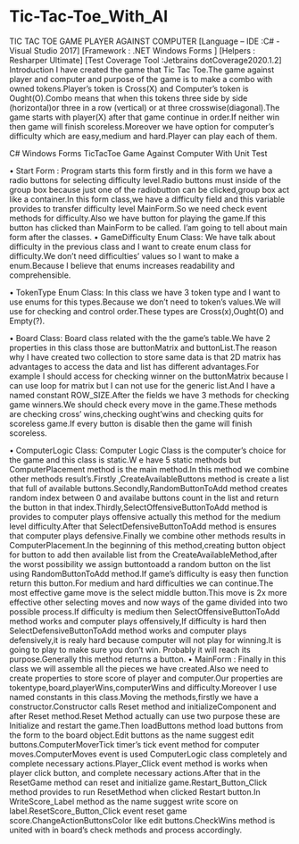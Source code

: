 # Tic-Tac-Toe_With_AI

TIC TAC TOE GAME PLAYER AGAINST COMPUTER
[Language – IDE :C# - Visual Studio 2017]
[Framework : .NET Windows Forms ]
[Helpers : Resharper Ultimate]
[Test Coverage Tool :Jetbrains dotCoverage2020.1.2]
Introduction
I have created the game that Tic Tac Toe.The game against player and computer and purpose of the game is to make a combo with owned tokens.Player’s token is Cross(X) and Computer’s token is Ought(O).Combo means that when this tokens three side by side (horizontal)or three in a row (vertical) or at three crosswise(diagonal).The game starts with player(X) after that game continue in order.If neither win then game will finish scoreless.Moreover we have option for computer’s difficulty which are easy,medium and hard.Player can play each of them.

C#  Windows Forms TicTacToe Game Against Computer With Unit Test

•	Start Form : Program starts this form firstly and in this form we have a radio buttons for selecting difficulty level.Radio buttons must inside of the group box because just one of the radiobutton can be clicked,group box act like a container.In this form class,we have a difficulty field and this variable provides to transfer difficulty level MainForm.So we need check event methods for difficulty.Also we have button for playing the game.If this button has clicked than MainForm to be called.
I’am going to tell about main form after the classes. 
•	GameDifficulty Enum Class: We have talk about difficulty in the previous class and I want to create enum class for difficulty.We don’t need difficulties’ values so I want to make a enum.Because I believe that enums increases readability and comprehensible.

•	TokenType Enum Class: In this class we have  3 token type and I want to use enums for this types.Because we don’t need to token’s values.We will use for checking and control order.These types are Cross(x),Ought(O) and Empty(?).

•	Board Class: Board class related with the the game’s table.We have 2 properties in this class those are buttonMatrix and buttonList.The reason why I have created two collection to store same data is that 2D matrix has advantages to access the data and list has different advantages.For example I should access for checking winner on the buttonMatrix because I can use loop for matrix but I can not use for the generic list.And I have a named constant ROW_SIZE.After the fields we have 3 methods for checking game winners.We should check every move in the game.These methods are checking cross’ wins,checking ought’wins and checking quits for scoreless game.If every button is disable then the game will finish scoreless.

•	ComputerLogic Class: Computer Logic Class  is the computer’s choice for the game and this class is static.W e have 5 static methods but ComputerPlacement method is the main method.In this method we combine other methods result’s.Firstly ,CreateAvailableButtons method is  create a list that full of available buttons.Secondly,RandomButtonToAdd method creates random index between 0 and availabe buttons count in the list and return the button in that index.Thirdly,SelectOffensiveButtonToAdd method is provides to computer plays offensive actually this method for the medium level difficulty.After that SelectDefensiveButtonToAdd method is ensures that computer plays defensive.Finally we combine other methods results in ComputerPlacement.In the beginning of this method,creating button object for button to add then available list from the CreateAvailableMethod,after the worst possibility we assign buttontoadd a random button on the list using RandomButtonToAdd method.If game’s difficulty is easy then function return this button.For medium and hard difficulties we can continue.The most effective game move is the select middle button.This move is 2x more effective other selecting moves and now ways of the game divided into two possible process.If difficulty is medium then SelectOffensiveButtonToAdd method works and computer plays offensively,If difficulty is hard then SelectDefensiveButtonToAdd method works and computer plays defensively,it is realy hard because computer will not play for winning.It is going to play to make sure you don’t win. Probably it will reach its purpose.Generally this method returns a button.
•	MainForm : Finally in this class we will assemble all the pieces we have created.Also we need to create properties to store score of player and computer.Our properties are tokentype,board,playerWins,computerWins and difficulty.Moreover I use named constants in this class.Moving the methods,firstly we have a constructor.Constructor calls Reset method and initializeComponent and after Reset method.Reset Method actually can use two purpose these are Initialize and restart the game.Then loadButtons method load buttons from the form to the board object.Edit buttons as the name suggest edit buttons.ComputerMoverTick timer’s tick event method for computer moves.ComputerMoves event is used ComputerLogic class completely and complete necessary actions.Player_Click event method is works when player click button, and complete necessary actions.After that in the ResetGame method can reset and initialize game.Restart_Button_Click method provides to run ResetMethod when clicked Restart button.In WriteScore_Label method as the name suggest write score on label.ResetScore_Button_Click event reset game score.ChangeActionButtonsColor like edit buttons.CheckWins method is united with in board’s check methods and process accordingly.
